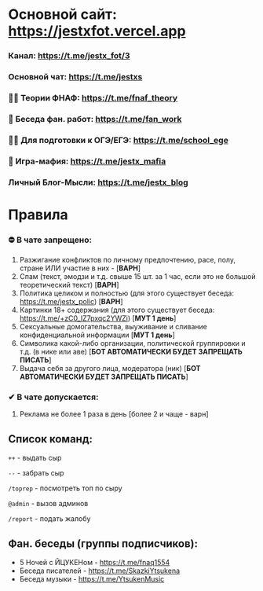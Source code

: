 # Основной сайт: https://jestxfot.vercel.app

### Канал: https://t.me/jestx_fot/3

### Основной чат: https://t.me/jestxs

### 🕵️‍♂️ Теории ФНАФ: https://t.me/fnaf_theory

### 🎨 Беседа фан. работ: https://t.me/fan_work

### 👨‍🎓 Для подготовки к ОГЭ/ЕГЭ: https://t.me/school_ege

### 🚬 Игра-мафия: https://t.me/jestx_mafia

### Личный Блог-Мысли: https://t.me/jestx_blog
# Правила
### ⛔️ В чате запрещено:
1) Разжигание конфликтов по личному предпочтению, расе, полу, стране ИЛИ участие в них - [**ВАРН**]
2) Спам (текст, эмодзи и т.д. свыше 15 шт. за 1 час, если это не большой теоретический текст) [**ВАРН**]
3) Политика целиком и полностью (для этого существует беседа: https://t.me/jestx_polic) [**ВАРН**]
4) Картинки 18+ содержания (для этого существует беседа: https://t.me/+zC0_IZ7pxqc2YWZi) [**МУТ 1 день**]
5) Сексуальные домогательства, выуживание и сливание конфиденциальной информации [**МУТ 1 день**]
6) Символика какой-либо организации, политической группировки и т.д. (в нике или аве) [**БОТ АВТОМАТИЧЕСКИ БУДЕТ ЗАПРЕЩАТЬ ПИСАТЬ**]
7) Выдача себя за другого лица, модератора (ник) [**БОТ АВТОМАТИЧЕСКИ БУДЕТ ЗАПРЕЩАТЬ ПИСАТЬ**]
### ✔ В чате допускается:
1) Реклама не более 1 раза в день [более 2 и чаще - варн]

## Список команд:
`++` - выдать сыр

`--` - забрать сыр

`/toprep` - посмотреть топ по сыру

`@admin` - вызов админов

`/report` - подать жалобу

## Фан. беседы (группы подписчиков):
- 5 Ночей с ЙЦУКЕНом - https://t.me/fnaq1554
- Беседа писателей - https://t.me/SkazkiYtsukena
- Беседа музыки - https://t.me/YtsukenMusic
